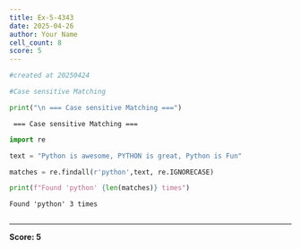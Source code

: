 ```yaml
---
title: Ex-5-4343
date: 2025-04-26
author: Your Name
cell_count: 8
score: 5
---
```


```python
#created at 20250424
```


```python
#Case sensitive Matching
```


```python
print("\n === Case sensitive Matching ===")
```

    
     === Case sensitive Matching ===



```python
import re
```


```python
text = "Python is awesome, PYTHON is great, Python is Fun"
```


```python
matches = re.findall(r'python',text, re.IGNORECASE)
```


```python
print(f"Found 'python' {len(matches)} times")
```

    Found 'python' 3 times



```python

```


---
**Score: 5**